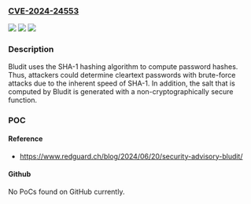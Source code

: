 ### [CVE-2024-24553](https://cve.mitre.org/cgi-bin/cvename.cgi?name=CVE-2024-24553)
![](https://img.shields.io/static/v1?label=Product&message=Bludit&color=blue)
![](https://img.shields.io/static/v1?label=Version&message=%3D%202.0%20&color=brighgreen)
![](https://img.shields.io/static/v1?label=Vulnerability&message=CWE-916%20Use%20of%20Password%20Hash%20With%20Insufficient%20Computational%20Effort&color=brighgreen)

### Description

Bludit uses the SHA-1 hashing algorithm to compute password hashes. Thus, attackers could determine cleartext passwords with brute-force attacks due to the inherent speed of SHA-1. In addition, the salt that is computed by Bludit is generated with a non-cryptographically secure function.

### POC

#### Reference
- https://www.redguard.ch/blog/2024/06/20/security-advisory-bludit/

#### Github
No PoCs found on GitHub currently.

